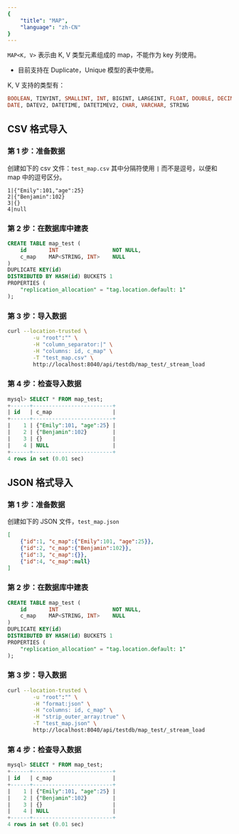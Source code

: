 ```yaml
---
{
    "title": "MAP",
    "language": "zh-CN"
}
---
```


`MAP<K, V>` 表示由 K, V 类型元素组成的 map，不能作为 key 列使用。

- 目前支持在 Duplicate，Unique 模型的表中使用。

K, V 支持的类型有：

```sql
BOOLEAN, TINYINT, SMALLINT, INT, BIGINT, LARGEINT, FLOAT, DOUBLE, DECIMAL, DECIMALV3,
DATE, DATEV2, DATETIME, DATETIMEV2, CHAR, VARCHAR, STRING
```

## CSV 格式导入

### 第 1 步：准备数据

创建如下的 csv 文件：`test_map.csv`
其中分隔符使用 `|` 而不是逗号，以便和 map 中的逗号区分。

```
1|{"Emily":101,"age":25}
2|{"Benjamin":102}
3|{}
4|null
```

### 第 2 步：在数据库中建表

```sql
CREATE TABLE map_test (
    id       INT                 NOT NULL,
    c_map    MAP<STRING, INT>    NULL
)
DUPLICATE KEY(id)
DISTRIBUTED BY HASH(id) BUCKETS 1
PROPERTIES (
    "replication_allocation" = "tag.location.default: 1"
);
```

### 第 3 步：导入数据

```bash
curl --location-trusted \
        -u "root":"" \
        -H "column_separator:|" \
        -H "columns: id, c_map" \
        -T "test_map.csv" \
        http://localhost:8040/api/testdb/map_test/_stream_load
```

### 第 4 步：检查导入数据

```sql
mysql> SELECT * FROM map_test;
+------+-------------------------+
| id   | c_map                   |
+------+-------------------------+
|    1 | {"Emily":101, "age":25} |
|    2 | {"Benjamin":102}        |
|    3 | {}                      |
|    4 | NULL                    |
+------+-------------------------+
4 rows in set (0.01 sec)
```

## JSON 格式导入

### 第 1 步：准备数据

创建如下的 JSON 文件，`test_map.json`

```json
[
    {"id":1, "c_map":{"Emily":101, "age":25}},
    {"id":2, "c_map":{"Benjamin":102}},
    {"id":3, "c_map":{}},
    {"id":4, "c_map":null}
]
```

### 第 2 步：在数据库中建表

```sql
CREATE TABLE map_test (
    id       INT                 NOT NULL,
    c_map    MAP<STRING, INT>    NULL
)
DUPLICATE KEY(id)
DISTRIBUTED BY HASH(id) BUCKETS 1
PROPERTIES (
    "replication_allocation" = "tag.location.default: 1"
);
```

### 第 3 步：导入数据

```bash
curl --location-trusted \
        -u "root":"" \
        -H "format:json" \
        -H "columns: id, c_map" \
        -H "strip_outer_array:true" \
        -T "test_map.json" \
        http://localhost:8040/api/testdb/map_test/_stream_load
```

### 第 4 步：检查导入数据

```sql
mysql> SELECT * FROM map_test;
+------+-------------------------+
| id   | c_map                   |
+------+-------------------------+
|    1 | {"Emily":101, "age":25} |
|    2 | {"Benjamin":102}        |
|    3 | {}                      |
|    4 | NULL                    |
+------+-------------------------+
4 rows in set (0.01 sec)
```
